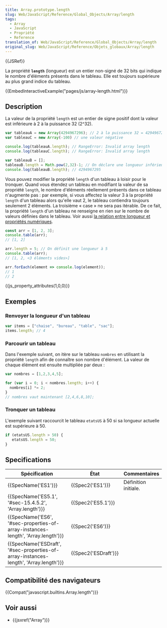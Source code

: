 ```yaml
---
title: Array.prototype.length
slug: Web/JavaScript/Reference/Global_Objects/Array/length
tags:
  - Array
  - JavaScript
  - Propriété
  - Reference
translation_of: Web/JavaScript/Reference/Global_Objects/Array/length
original_slug: Web/JavaScript/Reference/Objets_globaux/Array/length
---
```

{{JSRef}}

La propriété **`length`** (longueur) est un entier non-signé de 32 bits qui indique le nombre d'éléments présents dans le tableau. Elle est toujours supérieure au plus grand indice du tableau.

{{EmbedInteractiveExample("pages/js/array-length.html")}}

## Description

La valeur de la propriété `length` est un entier de signe positif dont la valeur est inférieure à 2 à la puissance 32 (2^32).

```js
var tableauA = new Array(4294967296); // 2 à la puissance 32 = 4294967296
var tableauC = new Array(-100) // une valeur négative

console.log(tableauA.length); // RangeError: Invalid array length
console.log(tableauC.length); // RangeError: Invalid array length

var tableauB = [];
tableauB.length = Math.pow(2,32)-1; // On déclare une longueur inférieure à 2 puissance 32
console.log(tableauB.length); // 4294967295
```

Vous pouvez modifier la propriété `length` d'un tableau à loisir pour le tronquer. Quand vous étendez un tableau en modifiant la valeur de sa propriété `length`, le nombre d'éléments réellement présents dans ce tableau n'augmente pas : par exemple, si vous affectez la valeur 3 à la propriété `length` d'un tableau alors qu'elle vaut 2, le tableau contiendra toujours seulement 2 éléments. La troisième « case » ne sera pas itérable. De ce fait, la propriété `length` d'un tableau ne renseigne en rien sur le nombre de valeurs définies dans le tableau. Voir aussi [la relation entre longueur et propriétés numériques](/fr/docs/Web/JavaScript/Reference/Objets_globaux/Array#Relation_entre_length_et_les_propri.C3.A9t.C3.A9s_num.C3.A9riques).

```js
const arr = [1, 2, 3];
console.table(arr);
// [1, 2]

arr.length = 5; // On définit une longueur à 5
console.table(arr);
// [1, 2, <3 éléments vides>]

arr.forEach(element => console.log(element));
// 1
// 2
```

{{js_property_attributes(1,0,0)}}

## Exemples

### Renvoyer la longueur d'un tableau

```js
var items = ["chaise", "bureau", "table", "sac"];
items.length; // 4
```

### Parcourir un tableau

Dans l'exemple suivant, on itère sur le tableau `nombres` en utilisant la propriété `length` afin de connaître son nombre d'élément. La valeur de chaque élément est ensuite multipliée par deux :

```js
var nombres = [1,2,3,4,5];

for (var i = 0; i < nombres.length; i++) {
  nombres[i] *= 2;
}
// nombres vaut maintenant [2,4,6,8,10];
```

### Tronquer un tableau

L'exemple suivant raccourcit le tableau `etatsUS` à 50 si sa longueur actuelle est supérieure à 50.

```js
if (etatsUS.length > 50) {
   etatsUS.length = 50;
}
```

## Specifications

| Spécification                                                                                                    | État                         | Commentaires         |
| ---------------------------------------------------------------------------------------------------------------- | ---------------------------- | -------------------- |
| {{SpecName('ES1')}}                                                                                         | {{Spec2('ES1')}}         | Définition initiale. |
| {{SpecName('ES5.1', '#sec-15.4.5.2', 'Array.length')}}                                         | {{Spec2('ES5.1')}}     |                      |
| {{SpecName('ES6', '#sec-properties-of-array-instances-length', 'Array.length')}}     | {{Spec2('ES6')}}         |                      |
| {{SpecName('ESDraft', '#sec-properties-of-array-instances-length', 'Array.length')}} | {{Spec2('ESDraft')}} |                      |

## Compatibilité des navigateurs

{{Compat("javascript.builtins.Array.length")}}

## Voir aussi

- {{jsxref("Array")}}
